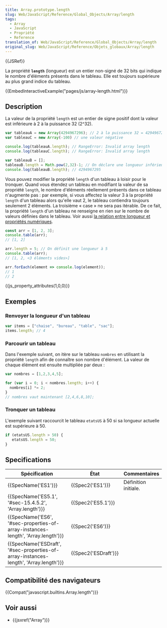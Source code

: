 ```yaml
---
title: Array.prototype.length
slug: Web/JavaScript/Reference/Global_Objects/Array/length
tags:
  - Array
  - JavaScript
  - Propriété
  - Reference
translation_of: Web/JavaScript/Reference/Global_Objects/Array/length
original_slug: Web/JavaScript/Reference/Objets_globaux/Array/length
---
```

{{JSRef}}

La propriété **`length`** (longueur) est un entier non-signé de 32 bits qui indique le nombre d'éléments présents dans le tableau. Elle est toujours supérieure au plus grand indice du tableau.

{{EmbedInteractiveExample("pages/js/array-length.html")}}

## Description

La valeur de la propriété `length` est un entier de signe positif dont la valeur est inférieure à 2 à la puissance 32 (2^32).

```js
var tableauA = new Array(4294967296); // 2 à la puissance 32 = 4294967296
var tableauC = new Array(-100) // une valeur négative

console.log(tableauA.length); // RangeError: Invalid array length
console.log(tableauC.length); // RangeError: Invalid array length

var tableauB = [];
tableauB.length = Math.pow(2,32)-1; // On déclare une longueur inférieure à 2 puissance 32
console.log(tableauB.length); // 4294967295
```

Vous pouvez modifier la propriété `length` d'un tableau à loisir pour le tronquer. Quand vous étendez un tableau en modifiant la valeur de sa propriété `length`, le nombre d'éléments réellement présents dans ce tableau n'augmente pas : par exemple, si vous affectez la valeur 3 à la propriété `length` d'un tableau alors qu'elle vaut 2, le tableau contiendra toujours seulement 2 éléments. La troisième « case » ne sera pas itérable. De ce fait, la propriété `length` d'un tableau ne renseigne en rien sur le nombre de valeurs définies dans le tableau. Voir aussi [la relation entre longueur et propriétés numériques](/fr/docs/Web/JavaScript/Reference/Objets_globaux/Array#Relation_entre_length_et_les_propri.C3.A9t.C3.A9s_num.C3.A9riques).

```js
const arr = [1, 2, 3];
console.table(arr);
// [1, 2]

arr.length = 5; // On définit une longueur à 5
console.table(arr);
// [1, 2, <3 éléments vides>]

arr.forEach(element => console.log(element));
// 1
// 2
```

{{js_property_attributes(1,0,0)}}

## Exemples

### Renvoyer la longueur d'un tableau

```js
var items = ["chaise", "bureau", "table", "sac"];
items.length; // 4
```

### Parcourir un tableau

Dans l'exemple suivant, on itère sur le tableau `nombres` en utilisant la propriété `length` afin de connaître son nombre d'élément. La valeur de chaque élément est ensuite multipliée par deux :

```js
var nombres = [1,2,3,4,5];

for (var i = 0; i < nombres.length; i++) {
  nombres[i] *= 2;
}
// nombres vaut maintenant [2,4,6,8,10];
```

### Tronquer un tableau

L'exemple suivant raccourcit le tableau `etatsUS` à 50 si sa longueur actuelle est supérieure à 50.

```js
if (etatsUS.length > 50) {
   etatsUS.length = 50;
}
```

## Specifications

| Spécification                                                                                                    | État                         | Commentaires         |
| ---------------------------------------------------------------------------------------------------------------- | ---------------------------- | -------------------- |
| {{SpecName('ES1')}}                                                                                         | {{Spec2('ES1')}}         | Définition initiale. |
| {{SpecName('ES5.1', '#sec-15.4.5.2', 'Array.length')}}                                         | {{Spec2('ES5.1')}}     |                      |
| {{SpecName('ES6', '#sec-properties-of-array-instances-length', 'Array.length')}}     | {{Spec2('ES6')}}         |                      |
| {{SpecName('ESDraft', '#sec-properties-of-array-instances-length', 'Array.length')}} | {{Spec2('ESDraft')}} |                      |

## Compatibilité des navigateurs

{{Compat("javascript.builtins.Array.length")}}

## Voir aussi

- {{jsxref("Array")}}
